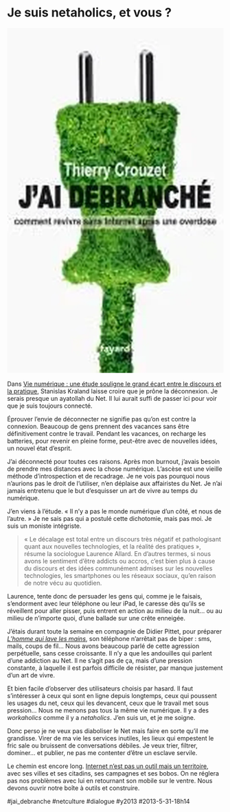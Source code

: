 # Je suis netaholics, et vous ?

![](_i/unplug150.webp)

Dans [Vie numérique : une étude souligne le grand écart entre le discours et la pratique](http://www.huffingtonpost.fr/2013/05/29/vie-numerique-hyperconnexion-fantasme-ou-realite_n_3351447.html), Stanislas Kraland laisse croire que je prône la déconnexion. Je serais presque un ayatollah du Net. Il lui aurait suffi de passer ici pour voir que je suis toujours connecté.

Éprouver l’envie de déconnecter ne signifie pas qu’on est contre la connexion. Beaucoup de gens prennent des vacances sans être définitivement contre le travail. Pendant les vacances, on recharge les batteries, pour revenir en pleine forme, peut-être avec de nouvelles idées, un nouvel état d’esprit.

J’ai déconnecté pour toutes ces raisons. Après mon burnout, j’avais besoin de prendre mes distances avec la chose numérique. L’ascèse est une vieille méthode d’introspection et de recadrage. Je ne vois pas pourquoi nous n’aurions pas le droit de l’utiliser, n’en déplaise aux affairistes du Net. Je n’ai jamais entretenu que le but d’esquisser un art de vivre au temps du numérique.

J’en viens à l’étude. « Il n’y a pas le monde numérique d’un côté, et nous de l’autre. » Je ne sais pas qui a postulé cette dichotomie, mais pas moi. Je suis un moniste intégriste.

> « Le décalage est total entre un discours très négatif et pathologisant quant aux nouvelles technologies, et la réalité des pratiques », résume la sociologue Laurence Allard. En d’autres termes, si nous avons le sentiment d’être addicts ou accros, c’est bien plus à cause du discours et des idées communément admises sur les nouvelles technologies, les smartphones ou les réseaux sociaux, qu’en raison de notre vécu au quotidien.

Laurence, tente donc de persuader les gens qui, comme je le faisais, s’endorment avec leur téléphone ou leur iPad, le caresse dès qu’ils se réveillent pour aller pisser, puis entrent en action au milieu de la nuit… ou au milieu de n’importe quoi, d’une ballade sur une crête enneigée.

J’étais durant toute la semaine en compagnie de Didier Pittet, pour préparer [*L’homme qui lave les mains*](#lhomme-qui-lave-les-mains), son téléphone n’arrêtait pas de biper : sms, mails, coups de fil… Nous avons beaucoup parlé de cette agression perpétuelle, sans cesse croissante. Il n’y a que les andouilles qui parlent d’une addiction au Net. Il ne s’agit pas de ça, mais d’une pression constante, à laquelle il est parfois difficile de résister, par manque justement d’un art de vivre.

Et bien facile d’observer des utilisateurs choisis par hasard. Il faut s’intéresser à ceux qui sont en ligne depuis longtemps, ceux qui poussent les usages du net, ceux qui les devancent, ceux que le travail met sous pression… Nous ne menons pas tous la même vie numérique. Il y a des *workaholics* comme il y a *netaholics*. J’en suis un, et je me soigne.

Donc perso je ne veux pas diaboliser le Net mais faire en sorte qu’il me grandisse. Virer de ma vie les services inutiles, les lieux qui empestent le fric sale ou bruissent de conversations débiles. Je veux trier, filtrer, dominer… et publier, ne pas me contenter d’être un esclave servile.

Le chemin est encore long. [Internet n’est pas un outil mais un territoire](#territoire), avec ses villes et ses citadins, ses campagnes et ses bobos. On ne réglera pas nos problèmes avec lui en retournant son mobile sur le ventre. Nous devons ouvrir notre boîte à outils et construire.

#jai_debranche #netculture #dialogue #y2013 #2013-5-31-18h14
